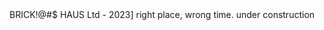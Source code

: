 <html>
  <head>
    <title> Brick!@#$ Haus Limited - Assette Publisher</title>
  </head>
  <body>
    BRICK!@#$ HAUS Ltd - 2023] right place, wrong time. under construction
  </body>
</html>
